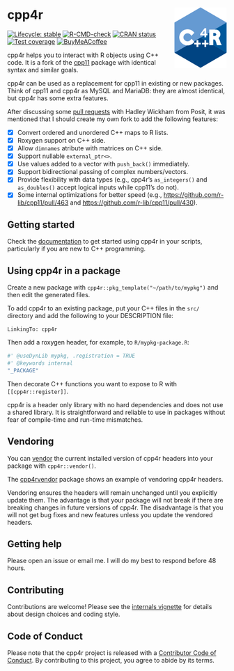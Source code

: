 
<!-- README.md is generated from README.Rmd. Please edit that file -->

# cpp4r <img src="man/figures/logo.svg" align="right" height="139" alt="" />

<!-- badges: start -->

[![Lifecycle:
stable](https://img.shields.io/badge/lifecycle-stable-brightgreen.svg)](https://lifecycle.r-lib.org/articles/stages.html#stable)
[![R-CMD-check](https://github.com/pachadotdev/cpp4r/actions/workflows/R-CMD-check.yaml/badge.svg)](https://github.com/pachadotdev/cpp4r/actions/workflows/R-CMD-check.yaml)
[![CRAN
status](https://www.r-pkg.org/badges/version/cpp4r)](https://CRAN.R-project.org/package=cpp4r)
[![Test
coverage](https://raw.githubusercontent.com/pachadotdev/cpp4r/main/badges/coverage.svg)](https://github.com/pachadotdev/cpp4r/actions/workflows/test-coverage.yaml)
[![BuyMeACoffee](https://raw.githubusercontent.com/pachadotdev/buymeacoffee-badges/main/bmc-yellow.svg)](https://buymeacoffee.com/pacha)
<!-- badges: end -->

cpp4r helps you to interact with R objects using C++ code. It is a fork
of the [cpp11](https://cran.r-project.org/package=cpp11) package with
identical syntax and similar goals.

cpp4r can be used as a replacement for cpp11 in existing or new
packages. Think of cpp11 and cpp4r as MySQL and MariaDB: they are almost
identical, but cpp4r has some extra features.

After discussing some [pull
requests](https://github.com/pachadotdev/cpp11/pulls/pachadotdev) with
Hadley Wickham from Posit, it was mentioned that I should create my own
fork to add the following features:

- [x] Convert ordered and unordered C++ maps to R lists.
- [x] Roxygen support on C++ side.
- [x] Allow `dimnames` atribute with matrices on C++ side.
- [x] Support nullable `external_ptr<>`.
- [x] Use values added to a vector with `push_back()` immediately.
- [x] Support bidirectional passing of complex numbers/vectors.
- [x] Provide flexibility with data types (e.g., cpp4r’s `as_integers()`
  and `as_doubles()` accept logical inputs while cpp11’s do not).
- [x] Some internal optimizations for better speed (e.g.,
  <https://github.com/r-lib/cpp11/pull/463> and
  <https://github.com/r-lib/cpp11/pull/430>).

## Getting started

Check the [documentation](https://cpp4r.org/) to get started using cpp4r
in your scripts, particularly if you are new to C++ programming.

## Using cpp4r in a package

Create a new package with `cpp4r::pkg_template("~/path/to/mypkg")` and
then edit the generated files.

To add cpp4r to an existing package, put your C++ files in the `src/`
directory and add the following to your DESCRIPTION file:

    LinkingTo: cpp4r

Then add a roxygen header, for example, to `R/mypkg-package.R`:

``` r
#' @useDynLib mypkg, .registration = TRUE
#' @keywords internal
"_PACKAGE"
```

Then decorate C++ functions you want to expose to R with
`[[cpp4r::register]]`.

cpp4r is a header only library with no hard dependencies and does not
use a shared library. It is straightforward and reliable to use in
packages without fear of compile-time and run-time mismatches.

## Vendoring

You can [vendor](https://cpp4r.org/articles/01-motivations.html) the
current installed version of cpp4r headers into your package with
`cpp4r::vendor()`.

The
[cpp4rvendor](https://github.com/pachadotdev/cpp4r/tree/main/cpp4rtest)
package shows an example of vendoring cpp4r headers.

Vendoring ensures the headers will remain unchanged until you explicitly
update them. The advantage is that your package will not break if there
are breaking changes in future versions of cpp4r. The disadvantage is
that you will not get bug fixes and new features unless you update the
vendored headers.

## Getting help

Please open an issue or email me. I will do my best to respond before 48
hours.

## Contributing

Contributions are welcome! Please see the [internals
vignette](https://cpp4r.org/articles/15-internals.html) for details
about design choices and coding style.

## Code of Conduct

Please note that the cpp4r project is released with a [Contributor Code
of Conduct](https://cpp4r.org/CODE_OF_CONDUCT.html). By contributing to
this project, you agree to abide by its terms.
